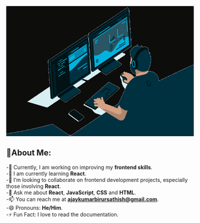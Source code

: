 <img src="https://github.com/AJAYKUMAR-B-S/AJAYKUMAR-B-S/blob/main/banner.gif" alt="Banner" width="650" height="350">

## 👋About Me:

-🔭 Currently, I am working on improving my **frontend skills**.<br>
-🌱 I am currently learning **React**.<br>
-👯  I’m looking to collaborate on frontend development projects, especially those involving **React**.<br>
-💬 Ask me about **React**, **JavaScript**, **CSS** and **HTML**.<br>
-📫 You can reach me at **ajaykumarbirursathish@gmail.com**.<br>
-😄 Pronouns: **He/Him**.<br>
-⚡ Fun Fact: I love to read the documentation.<br>
